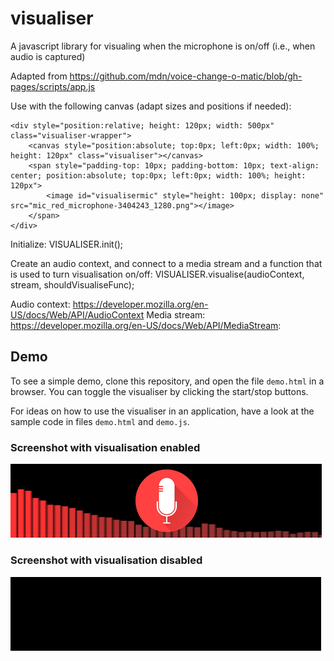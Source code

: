 # visualiser

A javascript library for visualing when the microphone is on/off (i.e., when audio is captured)

Adapted from https://github.com/mdn/voice-change-o-matic/blob/gh-pages/scripts/app.js

Use with the following canvas (adapt sizes and positions if needed):

    <div style="position:relative; height: 120px; width: 500px" class="visualiser-wrapper">
        <canvas style="position:absolute; top:0px; left:0px; width: 100%; height: 120px" class="visualiser"></canvas>
        <span style="padding-top: 10px; padding-bottom: 10px; text-align: center; position:absolute; top:0px; left:0px; width: 100%; height: 120px">
            <image id="visualisermic" style="height: 100px; display: none" src="mic_red_microphone-3404243_1280.png"></image>
        </span>
    </div>

Initialize:
    VISUALISER.init();
    
Create an audio context, and connect to a media stream and a function that is used to turn visualisation on/off:
    VISUALISER.visualise(audioContext, stream, shouldVisualiseFunc);

Audio context: https://developer.mozilla.org/en-US/docs/Web/API/AudioContext
Media stream: https://developer.mozilla.org/en-US/docs/Web/API/MediaStream:


## Demo

To see a simple demo, clone this repository, and open the file `demo.html` in a browser. You can toggle the visualiser by clicking the start/stop buttons.

For ideas on how to use the visualiser in an application, have a look at the sample code in files `demo.html` and `demo.js`.

### Screenshot with visualisation enabled
![](demo_screenshot_mic_on.png?raw=true)

### Screenshot with visualisation disabled
![](demo_screenshot_mic_off.png?raw=true)
